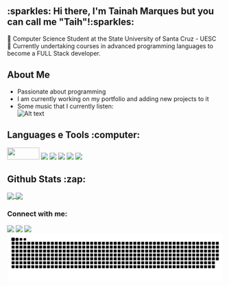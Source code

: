 <h2> :sparkles: Hi there, I'm Tainah Marques but you can call me "Taih"!:sparkles:</h2>

:pushpin: Computer Science Student at the State University of Santa Cruz - UESC </br>
:dart: Currently undertaking courses in advanced programming languages to become a FULL Stack developer.

  ## About Me ###
- Passionate about programming
- I am currently working on my portfolio and adding new projects to it
- Some music that I currently listen: <br>
  ![Alt text](https://spotify-recently-played-readme.vercel.app/api?user=hxc1pizgzge90db4a8bu27lxn&unique={true|1|on|yes})


<h2>Languages e Tools :computer:</h2>
<div>
    <img src="https://img.shields.io/badge/Java-%de3f2fff.svg??style=for-the-badge&logo=openjdk&logoColor=white" width=75px height=28px/> <img src="https://img.shields.io/badge/HTML5-E34F26?style=for-the-badge&logo=html5&logoColor=white" />&nbsp;<img src="https://img.shields.io/badge/CSS3-1572B6?style=for-the-badge&logo=css3&logoColor=white"/>  <img src="https://img.shields.io/badge/JavaScript-323330?style=for-the-badge&logo=javascript&logoColor=F7DF1E"/> <img src="https://img.shields.io/badge/C%2B%2B-00599C?style=for-the-badge&logo=c%2B%2B&logoColor=white"/> <img src="https://img.shields.io/badge/MySQL-6241dc?style=for-the-badge&logo=mysql&logoColor=white"/> 
</div>    

<h2>Github Stats :zap:</h2>
<div>
<a href="https://github.com/anuraghazra/github-readme-stats">
  <img height=200 align="center" src="https://github-readme-stats.vercel.app/api?username=Taih-Marques&hide=contribs,prs&show_icons=true&theme=synthwave" />
</a> <a href="https://github.com/anuraghazra/convoychat">
  <img height=200 align="center" src="https://github-readme-stats.vercel.app/api/top-langs?username=Taih-Marques&layout=compact&langs_count=8&card_width=320&theme=dracula"" />
</a>
</div>

<h3 align="left">Connect with me:</h3>
<div>
<a href="https://www.linkedin.com/in/tainah-marques/" target="_blank"><img loading="lazy" src="https://img.shields.io/badge/-LinkedIn-%230077B5?style=for-the-badge&logo=linkedin&logoColor=white" target="_blank"></a>   
<a href = "tayhmarques.00@gmail.com"><img loading="lazy" src="https://img.shields.io/badge/Gmail-D14836?style=for-the-badge&logo=gmail&logoColor=white" target="_blank"></a>
<a href="https://instagram.com/tayhmarques" target="_blank"><img loading="lazy" src="https://img.shields.io/badge/-Instagram-%23E4405F?style=for-the-badge&logo=instagram&logoColor=white" target="_blank"></a>
</div>

  <picture>
  <source media="(prefers-color-scheme: dark)" srcset="https://raw.githubusercontent.com/Taih-Marques/Taih-Marques/output/github-contribution-grid-snake-dark.svg">
  <source media="(prefers-color-scheme: light)" srcset="https://raw.githubusercontent.com/Taih-Marques/Taih-Marques/output/github-contribution-grid-snake.svg">
  <img alt="github contribution grid snake animation" src="https://raw.githubusercontent.com/Taih-Marques/Taih-Marques/output/github-contribution-grid-snake.svg">
</picture>



